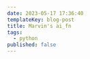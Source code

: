 ```yaml
---
date: 2023-05-17 17:36:40
templateKey: blog-post
title: Marvin's ai_fn
tags:
  - python
published: false
---
```

